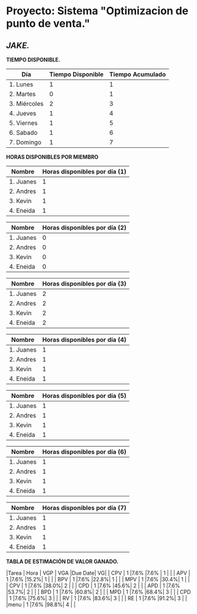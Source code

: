 **Proyecto: Sistema "Optimizacion de punto de venta."**
=============

*JAKE.*
-------------

**TIEMPO DISPONIBLE.**

| Día  | Tiempo Disponible  | Tiempo Acumulado  |
|---|---|---|
| 1. Lunes   | 1  | 1  |
| 2. Martes   | 0 | 1  |
| 3. Miércoles   | 2  | 3 |
| 4. Jueves   | 1  | 4  |
| 5. Viernes  | 1  | 5  |
| 6. Sabado  | 1  | 6 |
| 7. Domingo   | 1  | 7 |

**HORAS DISPONIBLES POR MIEMBRO**

| Nombre  | Horas disponibles por día (1)  |
|---|---|
| 1. Juanes   | 1  |
| 2. Andres  | 1  |
| 3. Kevin | 1  |
| 4. Eneida  | 1  |

| Nombre  | Horas disponibles por día (2) |
|---|---|
| 1. Juanes   | 0  |
| 2. Andres  | 0  |
| 3. Kevin | 0  |
| 4. Eneida  | 0  |

| Nombre  | Horas disponibles por día (3) |
|---|---|
| 1. Juanes   | 2  |
| 2. Andres  | 2  |
| 3. Kevin | 2  |
| 4. Eneida  | 2  |

| Nombre  | Horas disponibles por día (4) |
|---|---|
|1. Juanes   | 1  |
| 2. Andres  | 1  |
| 3. Kevin | 1  |
| 4. Eneida  | 1  |

| Nombre  | Horas disponibles por día (5) |
|---|---|
| 1. Juanes   | 1  |
| 2. Andres  | 1  |
| 3. Kevin | 1  |
| 4. Eneida  | 1  |


| Nombre  | Horas disponibles por día (6) |
|---|---|
|1. Juanes   | 1  |
| 2. Andres  | 1  |
| 3. Kevin | 1  |
| 4. Eneida  | 1  |

| Nombre  | Horas disponibles por día (7) |
|---|---|
| 1. Juanes   | 1  |
| 2. Andres  | 1  |
| 3. Kevin | 1  |
| 4. Eneida  | 1  |

**TABLA DE ESTIMACIÓN DE VALOR GANADO.**

|Tarea | Hora | VGP | VGA |Due Date| VG|
| CPV  |  1  |7.6% |7.6% |    1   |   |
| APV  |  1  |7.6% |15.2%|    1   |   |
| BPV  |  1  |7.6% |22.8%|    1   |   |
| MPV  |  1  |7.6% |30.4%|    1   |   |
| CPV  |  1  |7.6% |38.0%|    2   |   |
| CPD  |  1  |7.6% |45.6%|    2   |   |
| APD  |  1  |7.6% |53.7%|    2   |   |
| BPD  |  1  |7.6% |60.8%|    2   |   |
| MPD  |  1  |7.6% |68.4%|    3   |   |
| CPD  |  1  |7.6% |75.6%|    3   |   |
| RV   |  1  |7.6% |83.6%|    3   |   |
| RE   |  1  |7.6% |91.2%|    3   |   |
|menu  |  1  |7.6% |98.8%|    4   |   |
